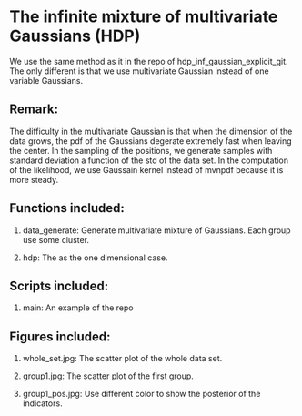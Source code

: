 # The infinite mixture of multivariate Gaussians (HDP)

We use the same method as it in the repo of hdp_inf_gaussian_explicit_git. The only different is that we use multivariate Gaussian instead of one variable Gaussians.

## Remark:

The difficulty in the multivariate Gaussian is that when the dimension of the data grows, the pdf of the Gaussians degerate extremely fast when leaving the center. In the sampling of the positions, we generate samples with standard deviation a function of the std of the data set. In the computation of the likelihood, we use Gaussain kernel instead of mvnpdf because it is more steady.

## Functions included:

1. data_generate: Generate multivariate mixture of Gaussians. Each group use some cluster.

2. hdp: The as the one dimensional case.

## Scripts included:

1. main: An example of the repo

## Figures included:

1. whole_set.jpg: The scatter plot of the whole data set.

2. group1.jpg: The scatter plot of the first group.

3. group1_pos.jpg: Use different color to show the posterior of the indicators.


